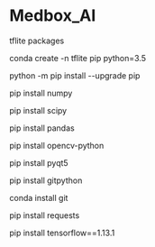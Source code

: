 # Medbox_AI

tflite packages

conda create -n tflite pip python=3.5

python -m pip install --upgrade pip

pip install numpy

pip install scipy

pip install pandas

pip install opencv-python

pip install pyqt5

pip install gitpython

conda install git

pip install requests

pip install tensorflow==1.13.1
